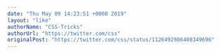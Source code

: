 ```yaml
---
date: "Thu May 09 14:23:51 +0000 2019"
layout: "like"
authorName: "CSS-Tricks"
authorUrl: "https://twitter.com/css"
originalPost: "https://twitter.com/css/status/1126492986408349696"
---
```

